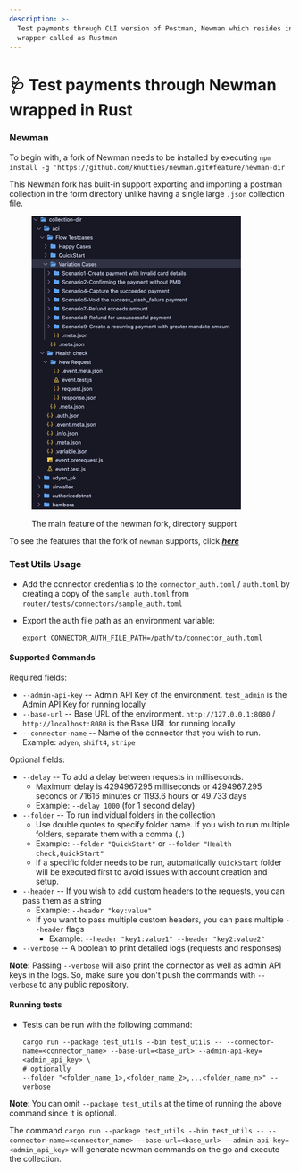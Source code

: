 ```yaml
---
description: >-
  Test payments through CLI version of Postman, Newman which resides in a Rust
  wrapper called as Rustman
---
```


# 🩺 Test payments through Newman wrapped in Rust

### Newman

To begin with, a fork of Newman needs to be installed by executing `npm install -g 'https://github.com/knutties/newman.git#feature/newman-dir'`

This Newman fork has built-in support exporting and importing a postman collection in the form directory unlike having a single large `.json` collection file.

<figure><img src="../../.gitbook/assets/image (147).png" alt="" width="375"><figcaption><p>The main feature of the newman fork, directory support</p></figcaption></figure>

To see the features that the fork of `newman` supports, click [_**here**_](https://github.com/knutties/newman/blob/feature/newman-dir/DIR\_COMMANDS.md)

### Test Utils Usage

* Add the connector credentials to the `connector_auth.toml` / `auth.toml` by creating a copy of the `sample_auth.toml` from `router/tests/connectors/sample_auth.toml`
*   Export the auth file path as an environment variable:

    ```shell
    export CONNECTOR_AUTH_FILE_PATH=/path/to/connector_auth.toml
    ```

#### Supported Commands

Required fields:

* `--admin-api-key` -- Admin API Key of the environment. `test_admin` is the Admin API Key for running locally
* `--base-url` -- Base URL of the environment. `http://127.0.0.1:8080` / `http://localhost:8080` is the Base URL for running locally
* `--connector-name` -- Name of the connector that you wish to run. Example: `adyen`, `shift4`, `stripe`

Optional fields:

* `--delay` -- To add a delay between requests in milliseconds.
  * Maximum delay is 4294967295 milliseconds or 4294967.295 seconds or 71616 minutes or 1193.6 hours or 49.733 days
  * Example: `--delay 1000` (for 1 second delay)
* `--folder` -- To run individual folders in the collection
  * Use double quotes to specify folder name. If you wish to run multiple folders, separate them with a comma (`,`)
  * Example: `--folder "QuickStart"` or `--folder "Health check,QuickStart"`
  * If a specific folder needs to be run, automatically `QuickStart` folder will be executed first to avoid issues with account creation and setup.
* `--header` -- If you wish to add custom headers to the requests, you can pass them as a string
  * Example: `--header "key:value"`
  * If you want to pass multiple custom headers, you can pass multiple `--header` flags
    * Example: `--header "key1:value1" --header "key2:value2"`
* `--verbose` -- A boolean to print detailed logs (requests and responses)

**Note:** Passing `--verbose` will also print the connector as well as admin API keys in the logs. So, make sure you don't push the commands with `--verbose` to any public repository.

#### Running tests

*   Tests can be run with the following command:

    ```shell
    cargo run --package test_utils --bin test_utils -- --connector-name=<connector_name> --base-url=<base_url> --admin-api-key=<admin_api_key> \
    # optionally
    --folder "<folder_name_1>,<folder_name_2>,...<folder_name_n>" --verbose
    ```

**Note**: You can omit `--package test_utils` at the time of running the above command since it is optional.

The command `cargo run --package test_utils --bin test_utils -- --connector-name=<connector_name> --base-url=<base_url> --admin-api-key=<admin_api_key>`  will generate newman commands on the go and execute the collection.
